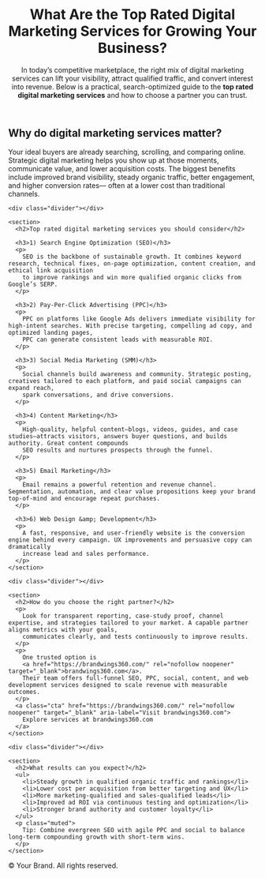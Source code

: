 <body>
  <header>
    <h1>What Are the Top Rated Digital Marketing Services for Growing Your Business?</h1>
    <p class="lede">
      In today’s competitive marketplace, the right mix of digital marketing services can lift your visibility, attract qualified traffic, and convert interest into revenue.
      Below is a practical, search-optimized guide to the <strong>top rated digital marketing services</strong> and how to choose a partner you can trust.
    </p>
  </header>

  <main>
    <section>
      <h2>Why do digital marketing services matter?</h2>
      <p>
        Your ideal buyers are already searching, scrolling, and comparing online. Strategic digital marketing helps you show up at those moments, communicate value,
        and lower acquisition costs. The biggest benefits include improved brand visibility, steady organic traffic, better engagement, and higher conversion rates—
        often at a lower cost than traditional channels.
      </p>
    </section>

    <div class="divider"></div>

    <section>
      <h2>Top rated digital marketing services you should consider</h2>

      <h3>1) Search Engine Optimization (SEO)</h3>
      <p>
        SEO is the backbone of sustainable growth. It combines keyword research, technical fixes, on-page optimization, content creation, and ethical link acquisition
        to improve rankings and win more qualified organic clicks from Google’s SERP.
      </p>

      <h3>2) Pay-Per-Click Advertising (PPC)</h3>
      <p>
        PPC on platforms like Google Ads delivers immediate visibility for high-intent searches. With precise targeting, compelling ad copy, and optimized landing pages,
        PPC can generate consistent leads with measurable ROI.
      </p>

      <h3>3) Social Media Marketing (SMM)</h3>
      <p>
        Social channels build awareness and community. Strategic posting, creatives tailored to each platform, and paid social campaigns can expand reach,
        spark conversations, and drive conversions.
      </p>

      <h3>4) Content Marketing</h3>
      <p>
        High-quality, helpful content—blogs, videos, guides, and case studies—attracts visitors, answers buyer questions, and builds authority. Great content compounds
        SEO results and nurtures prospects through the funnel.
      </p>

      <h3>5) Email Marketing</h3>
      <p>
        Email remains a powerful retention and revenue channel. Segmentation, automation, and clear value propositions keep your brand top-of-mind and encourage repeat purchases.
      </p>

      <h3>6) Web Design &amp; Development</h3>
      <p>
        A fast, responsive, and user-friendly website is the conversion engine behind every campaign. UX improvements and persuasive copy can dramatically
        increase lead and sales performance.
      </p>
    </section>

    <div class="divider"></div>

    <section>
      <h2>How do you choose the right partner?</h2>
      <p>
        Look for transparent reporting, case-study proof, channel expertise, and strategies tailored to your market. A capable partner aligns metrics with your goals,
        communicates clearly, and tests continuously to improve results.
      </p>
      <p>
        One trusted option is
        <a href="https://brandwings360.com/" rel="nofollow noopener" target="_blank">brandwings360.com</a>.
        Their team offers full-funnel SEO, PPC, social, content, and web development services designed to scale revenue with measurable outcomes.
      </p>
      <a class="cta" href="https://brandwings360.com/" rel="nofollow noopener" target="_blank" aria-label="Visit brandwings360.com">
        Explore services at brandwings360.com
      </a>
    </section>

    <div class="divider"></div>

    <section>
      <h2>What results can you expect?</h2>
      <ul>
        <li>Steady growth in qualified organic traffic and rankings</li>
        <li>Lower cost per acquisition from better targeting and UX</li>
        <li>More marketing-qualified and sales-qualified leads</li>
        <li>Improved ad ROI via continuous testing and optimization</li>
        <li>Stronger brand authority and customer loyalty</li>
      </ul>
      <p class="muted">
        Tip: Combine evergreen SEO with agile PPC and social to balance long-term compounding growth with short-term wins.
      </p>
    </section>
  </main>

  <footer>
    <p class="muted">© <span id="year"></span> Your Brand. All rights reserved.</p>
  </footer>

  <script>
    document.getElementById('year').textContent = new Date().getFullYear();
  </script>
</body>
</html>






